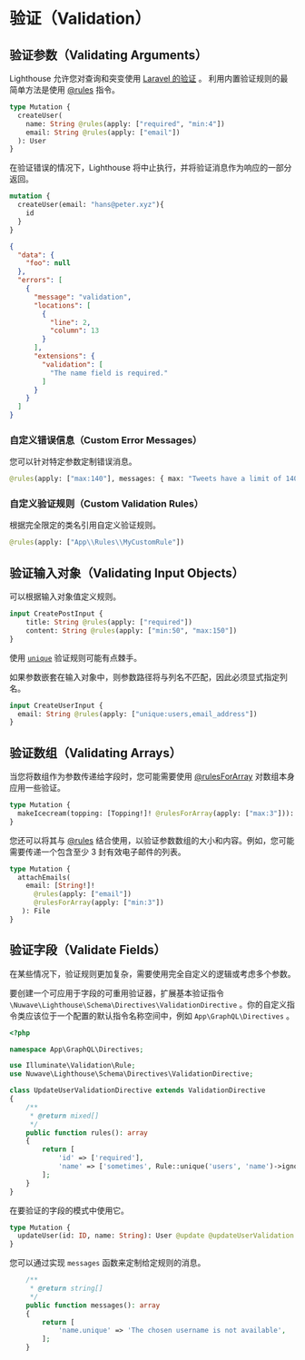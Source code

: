 # 验证（Validation）

## 验证参数（Validating Arguments）

Lighthouse 允许您对查询和突变使用 [Laravel 的验证](https://laravel.com/docs/validation) 。
利用内置验证规则的最简单方法是使用 [@rules](../api-reference/directives.md#rules) 指令。

```graphql
type Mutation {
  createUser(
    name: String @rules(apply: ["required", "min:4"])
    email: String @rules(apply: ["email"])
  ): User
}
```
在验证错误的情况下，Lighthouse 将中止执行，并将验证消息作为响应的一部分返回。

```graphql
mutation {
  createUser(email: "hans@peter.xyz"){
    id
  }
}
```

```json
{
  "data": {
    "foo": null
  },
  "errors": [
    {
      "message": "validation",
      "locations": [
        {
          "line": 2,
          "column": 13
        }
      ],
      "extensions": {
        "validation": [
          "The name field is required."
        ]
      }
    }
  ]
}
```

### 自定义错误信息（Custom Error Messages）

您可以针对特定参数定制错误消息。

```graphql
@rules(apply: ["max:140"], messages: { max: "Tweets have a limit of 140 characters"})
```

### 自定义验证规则（Custom Validation Rules）

根据完全限定的类名引用自定义验证规则。

```graphql
@rules(apply: ["App\\Rules\\MyCustomRule"])
```

## 验证输入对象（Validating Input Objects）

可以根据输入对象值定义规则。

```graphql
input CreatePostInput {
    title: String @rules(apply: ["required"])
    content: String @rules(apply: ["min:50", "max:150"])
}
```

使用 [`unique`](https://laravel.com/docs/5.8/validation#rule-unique) 验证规则可能有点棘手。

如果参数嵌套在输入对象中，则参数路径将与列名不匹配，因此必须显式指定列名。

```graphql
input CreateUserInput {
  email: String @rules(apply: ["unique:users,email_address"])
}
```

## 验证数组（Validating Arrays）

当您将数组作为参数传递给字段时，您可能需要使用 [@rulesForArray](../api-reference/directives.md#rules) 对数组本身应用一些验证。

```graphql
type Mutation {
  makeIcecream(topping: [Topping!]! @rulesForArray(apply: ["max:3"])): Icecream
}
```

您还可以将其与 [@rules](../api-reference/directives.md#rules) 结合使用，以验证参数数组的大小和内容。例如，您可能需要传递一个包含至少 3 封有效电子邮件的列表。

```graphql
type Mutation {
  attachEmails(
    email: [String!]!
      @rules(apply: ["email"])
      @rulesForArray(apply: ["min:3"])
   ): File
}
```

## 验证字段（Validate Fields）

在某些情况下，验证规则更加复杂，需要使用完全自定义的逻辑或考虑多个参数。

要创建一个可应用于字段的可重用验证器，扩展基本验证指令 `\Nuwave\Lighthouse\Schema\Directives\ValidationDirective` 。你的自定义指令类应该位于一个配置的默认指令名称空间中，例如 `App\GraphQL\Directives` 。

```php
<?php

namespace App\GraphQL\Directives;

use Illuminate\Validation\Rule;
use Nuwave\Lighthouse\Schema\Directives\ValidationDirective;

class UpdateUserValidationDirective extends ValidationDirective
{
    /**
     * @return mixed[]
     */
    public function rules(): array
    {
        return [
            'id' => ['required'],
            'name' => ['sometimes', Rule::unique('users', 'name')->ignore($this->args['id'], 'id')],
        ];
    }
}
```

在要验证的字段的模式中使用它。

```graphql
type Mutation {
  updateUser(id: ID, name: String): User @update @updateUserValidation
}
```

您可以通过实现 `messages` 函数来定制给定规则的消息。

```php
    /**
     * @return string[]
     */
    public function messages(): array
    {
        return [
            'name.unique' => 'The chosen username is not available',
        ];
    }
```

